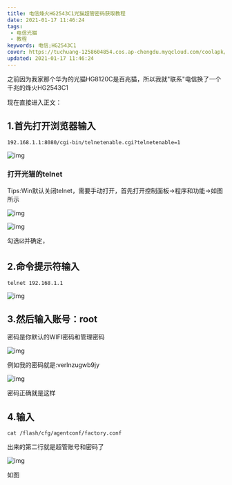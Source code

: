 ```yaml
---
title: 电信烽火HG2543C1光猫超管密码获取教程
date: 2021-01-17 11:46:24
tags: 
 - 电信光猫
 - 教程
keywords: 电信;HG2543C1
cover: https://tuchuang-1258604854.cos.ap-chengdu.myqcloud.com/coolapk/In/1.jpg
updated: 2021-01-17 11:46:24
---
```


之前因为我家那个华为的光猫HG8120C是百兆猫，所以我就"联系"电信换了一个千兆的烽火HG2543C1

现在直接进入正文：

## 1.首先打开浏览器输入

```
192.168.1.1:8080/cgi-bin/telnetenable.cgi?telnetenable=1
```

![img](https://tuchuang-1258604854.cos.ap-chengdu.myqcloud.com/coolapk/In/2.jpg)

### 打开光猫的telnet

Tips:Win默认关闭telnet，需要手动打开，首先打开控制面板→程序和功能→如图所示

![img](https://tuchuang-1258604854.cos.ap-chengdu.myqcloud.com/coolapk/In/3.jpg)



![img](https://tuchuang-1258604854.cos.ap-chengdu.myqcloud.com/coolapk/In/4.jpg)

勾选☑️并确定，

## 2.命令提示符输入

```
telnet 192.168.1.1
```

![img](https://tuchuang-1258604854.cos.ap-chengdu.myqcloud.com/coolapk/In/5.jpg)

## 3.然后输入账号：root

密码是你默认的WIFI密码和管理密码

![img](https://tuchuang-1258604854.cos.ap-chengdu.myqcloud.com/coolapk/In/6.jpg)

例如我的密码就是:verlnzugwb9jy

![img](https://tuchuang-1258604854.cos.ap-chengdu.myqcloud.com/coolapk/In/7.jpg)

密码正确就是这样

## 4.输入

```
cat /flash/cfg/agentconf/factory.conf
```

出来的第二行就是超管账号和密码了

![img](https://tuchuang-1258604854.cos.ap-chengdu.myqcloud.com/coolapk/In/8.jpg)

如图

